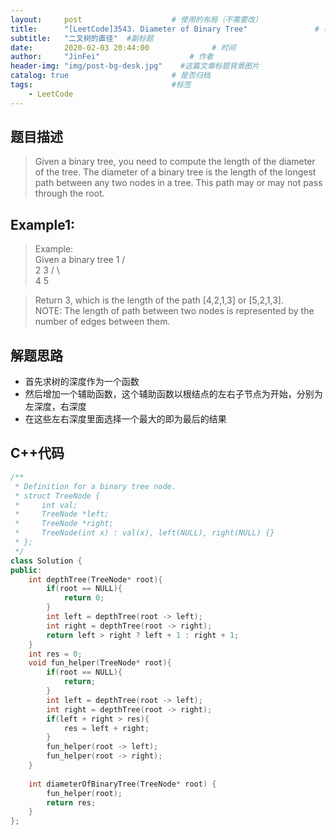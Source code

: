 ```yaml
---
layout:     post                    # 使用的布局（不需要改） 
title:      "[LeetCode]3543. Diameter of Binary Tree"               # 标题  
subtitle:   "二叉树的直径"  #副标题 
date:       2020-02-03 20:44:00              # 时间 
author:     "JinFei"                    # 作者 
header-img: "img/post-bg-desk.jpg"    #这篇文章标题背景图片 
catalog: true                       # 是否归档 
tags:                               #标签     
    - LeetCode 
---
```


## 题目描述
> Given a binary tree, you need to compute the length of the diameter of the tree. The diameter of a binary tree is the length of the longest path between any two nodes in a tree. This path may or may not pass through the root.

## Example1:
> Example: <br>
    Given a binary tree
          1
         / \
        2   3
       / \     
      4   5    

> Return 3, which is the length of the path [4,2,1,3] or [5,2,1,3].  <br>
> NOTE: The length of path between two nodes is represented by the number of edges between them.


## 解题思路
- 首先求树的深度作为一个函数
- 然后增加一个辅助函数，这个辅助函数以根结点的左右子节点为开始，分别为左深度，右深度
- 在这些左右深度里面选择一个最大的即为最后的结果

## C++代码
```C++
/**
 * Definition for a binary tree node.
 * struct TreeNode {
 *     int val;
 *     TreeNode *left;
 *     TreeNode *right;
 *     TreeNode(int x) : val(x), left(NULL), right(NULL) {}
 * };
 */
class Solution {
public:
    int depthTree(TreeNode* root){
        if(root == NULL){
            return 0;
        }
        int left = depthTree(root -> left);
        int right = depthTree(root -> right);
        return left > right ? left + 1 : right + 1;
    }
    int res = 0;
    void fun_helper(TreeNode* root){
        if(root == NULL){
            return;
        }
        int left = depthTree(root -> left);
        int right = depthTree(root -> right);
        if(left + right > res){
            res = left + right;
        }
        fun_helper(root -> left);
        fun_helper(root -> right);
    }
    
    int diameterOfBinaryTree(TreeNode* root) {
        fun_helper(root);
        return res;
    }
};
```
